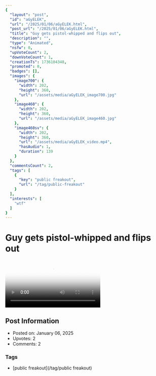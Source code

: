 ```yaml
---
{
  "layout": "post",
  "id": "aGyELEK",
  "url": "/2025/01/06/aGyELEK.html",
  "post_url": "/2025/01/06/aGyELEK.html",
  "title": "Guy gets pistol-whipped and flips out",
  "description": "",
  "type": "Animated",
  "nsfw": 0,
  "upVoteCount": 2,
  "downVoteCount": 1,
  "creationTs": 1736104348,
  "promoted": 0,
  "badges": [],
  "images": {
    "image700": {
      "width": 202,
      "height": 360,
      "url": "/assets/media/aGyELEK_image700.jpg"
    },
    "image460": {
      "width": 202,
      "height": 360,
      "url": "/assets/media/aGyELEK_image460.jpg"
    },
    "image460sv": {
      "width": 202,
      "height": 360,
      "url": "/assets/media/aGyELEK_video.mp4",
      "hasAudio": 1,
      "duration": 139
    }
  },
  "commentsCount": 2,
  "tags": [
    {
      "key": "public freakout",
      "url": "/tag/public-freakout"
    }
  ],
  "interests": [
    "wtf"
  ]
}
---
```


# Guy gets pistol-whipped and flips out

<video controls playsinline loop poster="/assets/media/aGyELEK_image460.jpg">
  <source src="/assets/media/aGyELEK_video.mp4" type="video/mp4">
  Your browser does not support the video tag.
</video>

## Post Information

- Posted on: January 06, 2025
- Upvotes: 2
- Comments: 2

### Tags

- [public freakout](/tag/public freakout)
